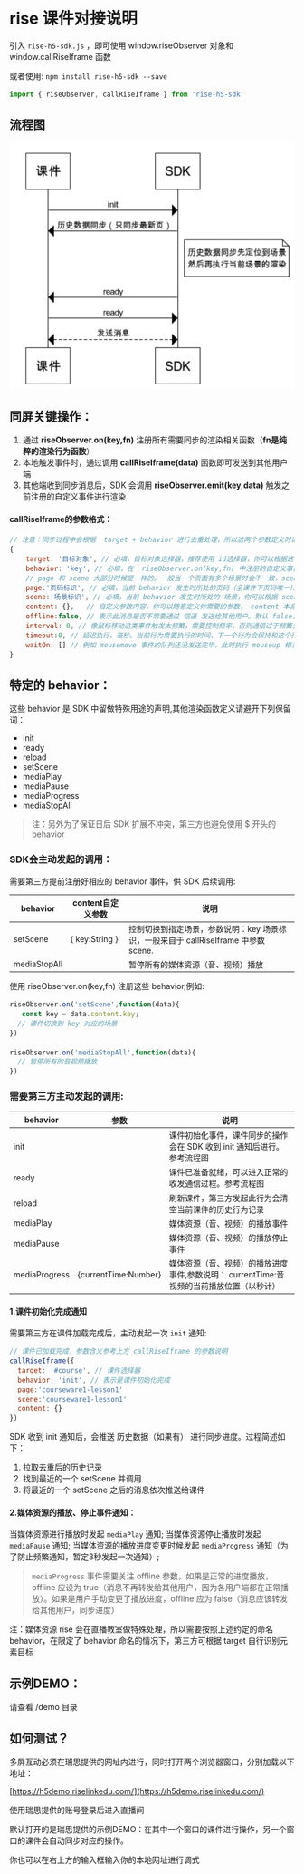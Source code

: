 # rise 课件对接说明

引入 `rise-h5-sdk.js` ，即可使用 window.riseObserver 对象和 window.callRiseIframe 函数

或者使用:   `npm install rise-h5-sdk --save`
```javascript
import { riseObserver, callRiseIframe } from 'rise-h5-sdk'
```
## 流程图
![image](/readme/seq.png)

## 同屏关键操作：
1. 通过 **riseObserver.on(key,fn)** 注册所有需要同步的渲染相关函数（**fn是纯粹的渲染行为函数**）
2. 本地触发事件时，通过调用 **callRiseIframe(data)** 函数即可发送到其他用户端
3. 其他端收到同步消息后，SDK 会调用 **riseObserver.emit(key,data)** 触发之前注册的自定义事件进行渲染

#### callRiseIframe的参数格式：
```javascript
// 注意：同步过程中会根据  target + behavior 进行去重处理，所以这两个参数定义时请尽量可以描述准确当前的行为
{
    target: '目标对象', // 必填，目标对象选择器，推荐使用 id选择器，你可以根据这个 target 识别是哪个元素
    behavior: 'key', // 必填，在  riseObserver.on(key,fn) 中注册的自定义事件名称 key
	// page 和 scene 大部分时候是一样的。一般当一个页面有多个场景时会不一致，scene 比 page 颗粒度更细
    page:'页码标识', // 必填，当前 behavior 发生时所处的页码（全课件下页码唯一）。 rise 需要这个字段来对应白板的页码
    scene:'场景标识', // 必填，当前 behavior 发生时所处的 场景，你可以根据 scene 识别是哪个场景
    content: {},   // 自定义参数内容，你可以随意定义你需要的参数， content 本身必须是个对象
    offline:false, // 表示此消息是否不需要通过 信道 发送给其他用户。默认 false，会同步给其他用户
    interval: 0, // 像鼠标移动这类事件触发太频繁，需要控制频率，否则通信过于频繁会丢失数据。SDK 内置了实现，只需要指定 interval = 毫秒数 即可
    timeout:0, // 延迟执行，毫秒。当前行为需要执行的时间，下一个行为会保持和这个行为的执行间隔
    waitOn: [] // 例如 mousemove 事件的队列还没发送完毕，此时执行 mouseup 相关渲染可能会丢失部分 mousemove 数据。使用此字段指定需要等待某个behavior队列执行完毕再触发。在 interval 有值时才有效
}
```

## 特定的 behavior：

这些 behavior 是 SDK 中留做特殊用途的声明,其他渲染函数定义请避开下列保留词：

- init
- ready
- reload
- setScene
- mediaPlay
- mediaPause
- mediaProgress
- mediaStopAll

> 注：另外为了保证日后 SDK 扩展不冲突，第三方也避免使用 $ 开头的 behavior

### SDK会主动发起的调用：
需要第三方提前注册好相应的 behavior 事件，供 SDK 后续调用:

behavior  | content自定义参数 | 说明
------------- | ------------- | -------------
setScene  | { key:String }  | 控制切换到指定场景，参数说明：key 场景标识，一般来自于 callRiseIframe 中参数 scene.
mediaStopAll  |   | 暂停所有的媒体资源（音、视频）播放

使用  riseObserver.on(key,fn) 注册这些 behavior,例如:
```javascript
riseObserver.on('setScene',function(data){
   const key = data.content.key;
  // 课件切换到 key 对应的场景
})

riseObserver.on('mediaStopAll',function(data){
  // 暂停所有的音视频播放
})
```

### 需要第三方主动发起的调用:

behavior  | 参数 | 说明
------------- | ------------- | -------------
init | | 课件初始化事件，课件同步的操作会在 SDK 收到 init 通知后进行。参考流程图
ready | | 课件已准备就绪，可以进入正常的收发通信过程。参考流程图
reload | | 刷新课件，第三方发起此行为会清空当前课件的历史行为记录
mediaPlay  |  | 媒体资源（音、视频）的播放事件
mediaPause  |  | 媒体资源（音、视频）的播放停止事件
mediaProgress  | {currentTime:Number}  | 媒体资源（音、视频）的播放进度事件,参数说明： currentTime:音视频的当前播放位置（以秒计）

#### 1.课件初始化完成通知
需要第三方在课件加载完成后，主动发起一次 `init`   通知:
```javascript
// 课件已加载完成，参数含义参考上方 callRiseIframe 的参数说明
callRiseIframe({
  target: '#course', // 课件选择器
  behavior: 'init', // 表示是课件初始化完成
  page:'courseware1-lesson1'
  scene:'courseware1-lesson1'
  content: {}
})
```
SDK 收到 init 通知后，会推送 历史数据（如果有） 进行同步进度。过程简述如下：

1. 拉取去重后的历史记录
2. 找到最近的一个 setScene 并调用
3. 将最近的一个 setScene 之后的消息依次推送给课件

#### 2.媒体资源的播放、停止事件通知：
当媒体资源进行播放时发起 `mediaPlay`   通知;
当媒体资源停止播放时发起 `mediaPause`   通知;
当媒体资源的播放进度变更时候发起  `mediaProgress`   通知（为了防止频繁通知，暂定3秒发起一次通知）;
> `mediaProgress` 事件需要关注 offline 参数，如果是正常的进度播放，offline 应设为 true（消息不再转发给其他用户，因为各用户端都在正常播放）。如果是用户手动变更了播放进度，offline 应为 false（消息应该转发给其他用户，同步进度）

注：媒体资源 rise 会在直播教室做特殊处理，所以需要按照上述约定的命名 behavior，在限定了 behavior 命名的情况下，第三方可根据 target 自行识别元素目标


## 示例DEMO：
请查看 /demo 目录

## 如何测试？
多屏互动必须在瑞思提供的网址内进行，同时打开两个浏览器窗口，分别加载以下地址：

[https://h5demo.riselinkedu.com/](https://h5demo.riselinkedu.com/)

使用瑞思提供的账号登录后进入直播间


默认打开的是瑞思提供的示例DEMO：在其中一个窗口的课件进行操作，另一个窗口的课件会自动同步对应的操作。

你也可以在右上方的输入框输入你的本地网址进行调式